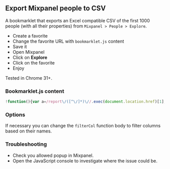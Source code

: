 Export Mixpanel people to CSV
------------------

A bookmarklet that exports an Excel compatible CSV of the first 1000 people (with all their properties) from `Mixpanel > People > Explore`.

- Create a favorite
- Change the favorite URL with `bookmarklet.js` content
- Save it
- Open Mixpanel
- Click on **Explore**
- Click on the favorite
- Enjoy

Tested in Chrome 31+.

### Bookmarklet.js content

```javascript
!function(){var a=/report\/([^\/]*)\//.exec(document.location.href)[1],b=function(a){return-1===a.indexOf("msgCount_")},c=function(b){return"https://mixpanel.com/report/"+a+"/explore/#user?distinct_id="+b},d=function(){var a=mp.report.explore.models.records.toJSON();return _.pluck(a,"properties").map(function(b,d){return b.$id=a[d].id,b.url=c(b.$id),b})},e=function(a,b){return b=b||DATA,a=a||function(){return!0},b.reduce(function(b,c){return Object.keys(c).map(function(c){a(c)&&-1===b.indexOf(c)&&b.push(c)}),b},[])},f=function(a){return a.replace(/\\/g,"\\\\").replace(/\u0008/g,"\\b").replace(/\t/g,"\\t").replace(/\n/g,"\\n").replace(/\f/g,"\\f").replace(/\r/g,"\\r").replace(/'/g,"\\'").replace(/"/g,'\\"')},g=function(a){return"number"==typeof a?a:'"'+f(String(a))+'"'},h=function(a,b){b=b||DATA;var c=b.map(function(b){return a.map(function(a){return b[a]||""})});return[a].concat(c)},i=function(a,b){return b=b||g,a.map(function(a){return a.map(function(a){return b(a)}).join(";")}).join("\n")},j=function(a){return a.split("").map(function(b,c){return a.charCodeAt(c)>255?"?":b}).join("")},k=d(),l=i(h(e(b,k),k));window.open("data:text/csv;base64,"+btoa(j(l)))}();
```

### Options
If necessary you can change the `filterCol` function body to filter columns based on their names.

### Troubleshooting

- Check you allowed popup in Mixpanel.
- Open the JavaScript console to investigate where the issue could be.
